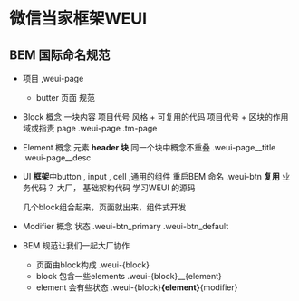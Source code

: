 # 微信当家框架WEUI

## BEM 国际命名规范

- 项目 ,weui-page 
    - butter 页面 
规范 
- Block 概念
    一块内容  项目代号 风格 + 可复用的代码
    项目代号 + 区块的作用域或指责 page
    .weui-page
    .tm-page
- Element 概念
    元素 __header
        块__
    同一个块中概念不重叠 
    .weui-page__title
    .weui-page__desc
- UI **框架**中button , input , cell ,通用的组件
    重启BEM 命名
    .weui-btn **复用**
    业务代码？
    大厂，
    基础架构代码  学习WEUI 的源码

    几个block组合起来，页面就出来，组件式开发
- Modifier 概念
    状态
    .weui-btn_primary
    .weui-btn_default
- BEM 规范让我们一起大厂协作
    - 页面由block构成 .weui-{block}
    - block 包含一些elements  .weui-{block}__{element}
    - element 会有些状态 
        .weui-{block}__{element}__{modifier}